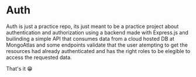 # Auth 

Auth is just a practice repo, its just meant to be a practice project about authentication and authorization using a backend made with Express.js and builinding a 
simple API that consumes data from a cloud hosted DB at MongoAtlas and some endpoints validate that the user atempting to get the resources had already authenticated
and has the right roles to be elegible to access the requested data.

That's it 😁
